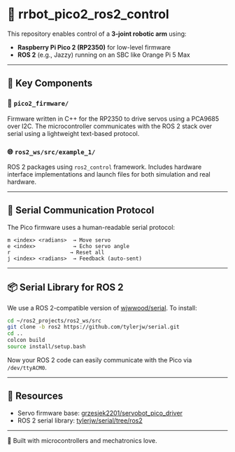 # 🤖 rrbot_pico2_ros2_control

This repository enables control of a **3-joint robotic arm** using:

- **Raspberry Pi Pico 2 (RP2350)** for low-level firmware
- **ROS 2** (e.g., Jazzy) running on an SBC like Orange Pi 5 Max

---

## 🧩 Key Components

### 🔧 `pico2_firmware/`
Firmware written in C++ for the RP2350 to drive servos using a PCA9685 over I2C. The microcontroller communicates with the ROS 2 stack over serial using a lightweight text-based protocol.

### 🌐 `ros2_ws/src/example_1/`
ROS 2 packages using `ros2_control` framework. Includes hardware interface implementations and launch files for both simulation and real hardware.

---

## 🔌 Serial Communication Protocol

The Pico firmware uses a human-readable serial protocol:
```
m <index> <radians>  → Move servo
e <index>            → Echo servo angle
r                   → Reset all
j <index> <radians>  → Feedback (auto-sent)
```

---

## 📦 Serial Library for ROS 2

We use a ROS 2-compatible version of [wjwwood/serial](https://github.com/tylerjw/serial/tree/ros2). To install:

```bash
cd ~/ros2_projects/ros2_ws/src
git clone -b ros2 https://github.com/tylerjw/serial.git
cd ..
colcon build
source install/setup.bash
```

Now your ROS 2 code can easily communicate with the Pico via `/dev/ttyACM0`.

---

## 🔗 Resources

- Servo firmware base: [grzesiek2201/servobot_pico_driver](https://github.com/grzesiek2201/servobot_pico_driver)
- ROS 2 serial library: [tylerjw/serial/tree/ros2](https://github.com/tylerjw/serial/tree/ros2)

---

🍕 Built with microcontrollers and mechatronics love.